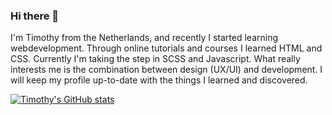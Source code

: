 ### Hi there 👋

I'm Timothy from the Netherlands, and recently I started learning webdevelopment. Through online tutorials and courses I learned HTML and CSS. Currently I'm taking the step in SCSS and Javascript. What really interests me is the combination between design (UX/UI) and development. I will keep my profile up-to-date with the things I learned and discovered. 

[![Timothy's GitHub stats](https://github-readme-stats.vercel.app/api?username=TimothyGV)](https://github.com/TimothyGV/github-readme-stats)



